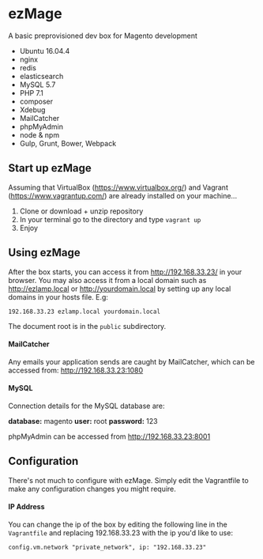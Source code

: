 # ezMage

A basic preprovisioned dev box for Magento development

- Ubuntu 16.04.4
- nginx
- redis
- elasticsearch
- MySQL 5.7
- PHP 7.1
- composer
- Xdebug
- MailCatcher
- phpMyAdmin
- node & npm
- Gulp, Grunt, Bower, Webpack

## Start up ezMage
Assuming that VirtualBox (https://www.virtualbox.org/) and Vagrant (https://www.vagrantup.com/) are already installed on your machine...

1. Clone or download + unzip repository
2. In your terminal go to the directory and type `vagrant up`
3. Enjoy

## Using ezMage

After the box starts, you can access it from http://192.168.33.23/ in your browser.  You may also access it from a local domain such as http://ezlamp.local or http://yourdomain.local by setting up any local domains in your hosts file. E.g:

`192.168.33.23 ezlamp.local yourdomain.local`

The document root is in the `public` subdirectory.

#### MailCatcher
Any emails your application sends are caught by MailCatcher, which can be accessed from:
http://192.168.33.23:1080

#### MySQL
Connection details for the MySQL database are:

**database:** magento
**user:** root
**password:** 123

phpMyAdmin can be accessed from http://192.168.33.23:8001

## Configuration
There's not much to configure with ezMage.  Simply edit the Vagrantfile to make any configuration changes you might require.

#### IP Address
You can change the ip of the box by editing the following line in the `Vagrantfile` and replacing 192.168.33.23 with the ip you'd like to use:

`config.vm.network "private_network", ip: "192.168.33.23"`
